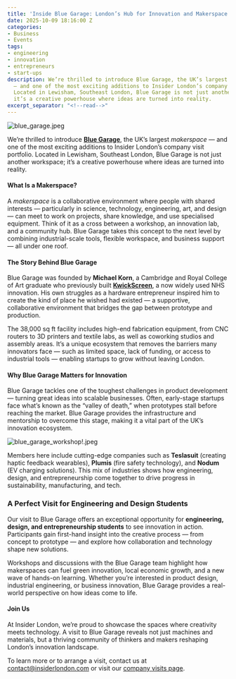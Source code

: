 ```yaml
---
title: 'Inside Blue Garage: London’s Hub for Innovation and Makerspace Culture'
date: 2025-10-09 18:16:00 Z
categories:
- Business
- Events
tags:
- engineering
- innovation
- entrepreneurs
- start-ups
description: We’re thrilled to introduce Blue Garage, the UK’s largest makerspace
  — and one of the most exciting additions to Insider London’s company visit portfolio.
  Located in Lewisham, Southeast London, Blue Garage is not just another workspace;
  it’s a creative powerhouse where ideas are turned into reality.
excerpt_separator: "<!--read-->"
---
```


![blue_garage.jpeg](/uploads/blue_garage.jpeg)

We’re thrilled to introduce [**Blue Garage**](https://www.bluegarage.org/), the UK’s largest *makerspace* — and one of the most exciting additions to Insider London’s company visit portfolio. Located in Lewisham, Southeast London, Blue Garage is not just another workspace; it’s a creative powerhouse where ideas are turned into reality.

<!--read-->

#### What Is a Makerspace?

A *makerspace* is a collaborative environment where people with shared interests — particularly in science, technology, engineering, art, and design — can meet to work on projects, share knowledge, and use specialised equipment. Think of it as a cross between a workshop, an innovation lab, and a community hub. Blue Garage takes this concept to the next level by combining industrial-scale tools, flexible workspace, and business support — all under one roof.

#### The Story Behind Blue Garage

Blue Garage was founded by **Michael Korn**, a Cambridge and Royal College of Art graduate who previously built [**KwickScreen**](https://www.kwickscreen.com/), a now widely used NHS innovation. His own struggles as a hardware entrepreneur inspired him to create the kind of place he wished had existed — a supportive, collaborative environment that bridges the gap between prototype and production.

The 38,000 sq ft facility includes high-end fabrication equipment, from CNC routers to 3D printers and textile labs, as well as coworking studios and assembly areas. It’s a unique ecosystem that removes the barriers many innovators face — such as limited space, lack of funding, or access to industrial tools — enabling startups to grow without leaving London.

#### Why Blue Garage Matters for Innovation

Blue Garage tackles one of the toughest challenges in product development — turning great ideas into scalable businesses. Often, early-stage startups face what’s known as the “valley of death,” when prototypes stall before reaching the market. Blue Garage provides the infrastructure and mentorship to overcome this stage, making it a vital part of the UK’s innovation ecosystem.

![blue_garage_workshop!.jpeg](/uploads/blue_garage_workshop!.jpeg)

Members here include cutting-edge companies such as **Teslasuit** (creating haptic feedback wearables), **Plumis** (fire safety technology), and **Nodum** (EV charging solutions). This mix of industries shows how engineering, design, and entrepreneurship come together to drive progress in sustainability, manufacturing, and tech.

### A Perfect Visit for Engineering and Design Students

Our visit to Blue Garage offers an exceptional opportunity for **engineering, design, and entrepreneurship students** to see innovation in action. Participants gain first-hand insight into the creative process — from concept to prototype — and explore how collaboration and technology shape new solutions.

Workshops and discussions with the Blue Garage team highlight how makerspaces can fuel green innovation, local economic growth, and a new wave of hands-on learning. Whether you’re interested in product design, industrial engineering, or business innovation, Blue Garage provides a real-world perspective on how ideas come to life.

#### Join Us

At Insider London, we’re proud to showcase the spaces where creativity meets technology. A visit to Blue Garage reveals not just machines and materials, but a thriving community of thinkers and makers reshaping London’s innovation landscape.

To learn more or to arrange a visit, contact us at [contact@insiderlondon.com](mailto:contact@insiderlondon.com) or visit our [company visits page](https://www.insiderlondon.com/london/company-visits/).

